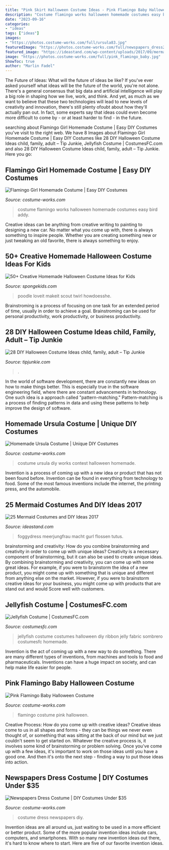 ```yaml
---
title: "Pink Skirt Halloween Costume Ideas - Pink Flamingo Baby Halloween Costume"
description: "Costume flamingo works halloween homemade costumes easy bird addy"
date: "2023-09-16"
categories:
- "ideas"
tags: ["ideas"]
images:
- "https://photos.costume-works.com/full/ursula83.jpg"
featuredImage: "https://photos.costume-works.com/full/newspapers_dress2.jpg"
featured_image: "https://ideastand.com/wp-content/uploads/2017/09/mermaid-costume-diy/13-mermaid-costume-diy-ideas-tutorials.jpg"
image: "https://photos.costume-works.com/full/pink_flamingo_baby.jpg"
ShowToc: true
author: "Marlin Fadel"
---
```



The Future of Ideas: What will the future of ideas be like?
If you've ever asked yourself what ideas will be the future of the world, you're not alone. There's a general consensus that big data and artificial intelligence will play a big role in shaping how we live, work, and think. And yet, as much as we want to believe that these two technologies will lead to new levels of creativity and innovation, there's still plenty ofoubt about how they'll actually pan out. In fact, some experts say that ideas could even become more difficult to come by - or at least harder to find - in the future.

	

		
searching about Flamingo Girl Homemade Costume | Easy DIY Costumes you've visit to the right web. We have 8 Images about Flamingo Girl Homemade Costume | Easy DIY Costumes like 28 DIY Halloween Costume Ideas child, family, adult – Tip Junkie, Jellyfish Costume | CostumesFC.com and also 28 DIY Halloween Costume Ideas child, family, adult – Tip Junkie. Here you go:
		
    
## Flamingo Girl Homemade Costume | Easy DIY Costumes

<img loading=lazy src="https://photos.costume-works.com/full/flamingo13.jpg" onerror="this.onerror=null;this.src='https://tse1.mm.bing.net/th?id=OIP.h4J1LeI5mE3wJrIkRrLf8wHaJ_&amp;pid=15.1';" alt="Flamingo Girl Homemade Costume | Easy DIY Costumes">

_Source: costume-works.com_

>costume flamingo works halloween homemade costumes easy bird addy. 

	

Creative ideas can be anything from creative writing to painting to designing a new car. No matter what you come up with, there is always something to inspire people. Whether you are creating something new or just tweaking an old favorite, there is always something to enjoy.

    
## 50+ Creative Homemade Halloween Costume Ideas For Kids

<img loading=lazy src="https://spongekids.com/wp-content/uploads/2014/03/costumes-for-kids/51-easy-pink-poodle-skirt.jpg" onerror="this.onerror=null;this.src='https://tse3.mm.bing.net/th?id=OIP.88KELHse3R39lqxgjVmm7wHaLH&amp;pid=15.1';" alt="50+ Creative Homemade Halloween Costume Ideas for Kids">

_Source: spongekids.com_

>poodle loveit makeit scout twirl howdoesshe. 

	

Brainstroming is a process of focusing on one task for an extended period of time, usually in order to achieve a goal. Brainstroming can be used for personal productivity, work productivity, or business productivity.

    
## 28 DIY Halloween Costume Ideas child, Family, Adult – Tip Junkie

<img loading=lazy src="https://tipjunkie.com/wp-content/uploads/2013/09/Screen-Shot-2013-09-25-at-9.40.32-PM.jpg" onerror="this.onerror=null;this.src='https://tse3.mm.bing.net/th?id=OIP.9nmKqPSaSvggjsEHdaN7kAHaHB&amp;pid=15.1';" alt="28 DIY Halloween Costume Ideas child, family, adult – Tip Junkie">

_Source: tipjunkie.com_

>. 

	

In the world of software development, there are constantly new ideas on how to make things better. This is especially true in the software engineering field, where there are constant advancements in technology. One such idea is a approach called "pattern-matching." Pattern-matching is a process of finding patterns in data and using these patterns to help improve the design of software.

    
## Homemade Ursula Costume | Unique DIY Costumes

<img loading=lazy src="https://photos.costume-works.com/full/ursula83.jpg" onerror="this.onerror=null;this.src='https://tse4.mm.bing.net/th?id=OIP.PdbOLHE0tsXk0aJwrJirMwHaKr&amp;pid=15.1';" alt="Homemade Ursula Costume | Unique DIY Costumes">

_Source: costume-works.com_

>costume ursula diy works contest halloween homemade. 

	

Invention is a process of coming up with a new idea or product that has not been found before. Invention can be found in everything from technology to food. Some of the most famous inventions include the internet, the printing press, and the automobile.

    
## 25 Mermaid Costumes And DIY Ideas 2017

<img loading=lazy src="https://ideastand.com/wp-content/uploads/2017/09/mermaid-costume-diy/13-mermaid-costume-diy-ideas-tutorials.jpg" onerror="this.onerror=null;this.src='https://tse4.mm.bing.net/th?id=OIP.gBM-xxMjWPYBX99MWDecWQHaLH&amp;pid=15.1';" alt="25 Mermaid Costumes and DIY Ideas 2017">

_Source: ideastand.com_

>foggydress meerjungfrau macht gurl flossen tutus. 

	

brainstorming and creativity: How do you combine brainstorming and creativity in order to come up with unique ideas?
Creativity is a necessary component of brainstorming, but it can also be used to create unique ideas. By combining brainstorming and creativity, you can come up with some great ideas. For example, if you were to brainstorm the idea of a new product, you might come up with something that is unique and different from anything else on the market. However, if you were to brainstorm creative ideas for your business, you might come up with products that are stand out and would Score well with customers.

    
## Jellyfish Costume | CostumesFC.com

<img loading=lazy src="https://www.costumesfc.com/wp-content/uploads/2015/08/Jellyfish-Costumes.jpg" onerror="this.onerror=null;this.src='https://tse4.mm.bing.net/th?id=OIP.jKVpEjz5FNJcAGV_1oc8hQHaJ3&amp;pid=15.1';" alt="Jellyfish Costume | CostumesFC.com">

_Source: costumesfc.com_

>jellyfish costume costumes halloween diy ribbon jelly fabric sombrero costumesfc homemade. 

	

Invention is the act of coming up with a new way to do something. There are many different types of inventions, from machines and tools to food and pharmaceuticals. Inventions can have a huge impact on society, and can help make life easier for people.

    
## Pink Flamingo Baby Halloween Costume

<img loading=lazy src="https://photos.costume-works.com/full/pink_flamingo_baby.jpg" onerror="this.onerror=null;this.src='https://tse4.mm.bing.net/th?id=OIP.YglK64AW7Iwf6TRiRP1Z6gHaJ3&amp;pid=15.1';" alt="Pink Flamingo Baby Halloween Costume">

_Source: costume-works.com_

>flamingo costume pink halloween. 

	

Creative Process: How do you come up with creative ideas?
Creative ideas come to us in all shapes and forms - they can be things we never even thought of, or something that was sitting at the back of our mind but we just couldn't seem to get started on.
Whatever the creative process is, it involves some kind of brainstorming or problem solving. Once you've come up with a few ideas, it's important to work on those ideas until you have a good one. And then it's onto the next step - finding a way to put those ideas into action.

    
## Newspapers Dress Costume | DIY Costumes Under $35

<img loading=lazy src="https://photos.costume-works.com/full/newspapers_dress2.jpg" onerror="this.onerror=null;this.src='https://tse4.mm.bing.net/th?id=OIP.ED5hqPpVEpcewU3ry1MvnwHaMN&amp;pid=15.1';" alt="Newspapers Dress Costume | DIY Costumes Under $35">

_Source: costume-works.com_

>costume dress newspapers diy. 

	

Invention ideas are all around us, just waiting to be used in a more efficient or better product. Some of the more popular invention ideas include cars, computers, and smartphones. With so many new invention ideas out there, it's hard to know where to start. Here are five of our favorite invention ideas.

